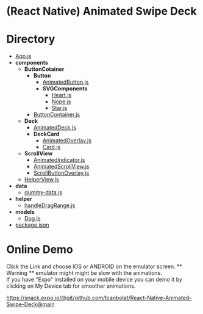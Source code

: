 # (React Native) Animated Swipe Deck

# Directory

   - [App.js](App.js)
   - __components__
     - __ButtonCotainer__
       - __Button__
         - [AnimatedButton.js](components/ButtonCotainer/Button/AnimatedButton.js)
         - __SVGComponents__
           - [Heart.js](components/ButtonCotainer/Button/SVGComponents/Heart.js)
           - [Nope.js](components/ButtonCotainer/Button/SVGComponents/Nope.js)
           - [Star.js](components/ButtonCotainer/Button/SVGComponents/Star.js)
       - [ButtonContainer.js](components/ButtonCotainer/ButtonContainer.js)
     - __Deck__
       - [AnimatedDeck.js](components/Deck/AnimatedDeck.js)
       - __DeckCard__
         - [AnimatedOverlay.js](components/Deck/DeckCard/AnimatedOverlay.js)
         - [Card.js](components/Deck/DeckCard/Card.js)
     - __ScrollView__
       - [AnimatedIndicator.js](components/ScrollView/AnimatedIndicator.js)
       - [AnimatedScrollView.js](components/ScrollView/AnimatedScrollView.js)
       - [ScrollButtonOverlay.js](components/ScrollView/ScrollButtonOverlay.js)
     - [HelperView.js](components/HelperView.js)
   - __data__
     - [dummy\-data.js](data/dummy-data.js)
   - __helper__
     - [handleDragRange.js](helper/handleDragRange.js)
   - __models__
     - [Dog.js](models/Dog.js)
   - [package.json](package.json)

# Online Demo

Click the Link and choose IOS or ANDROID on the emulator screen.
** Warning ** emulator might might be slow with the animations. </br>
If you have "Expo" installed on your mobile device you can demo it by clicking on My Device tab for smoother animations.

https://snack.expo.io/@git/github.com/tcanbolat/React-Native-Animated-Swipe-Deck@main
